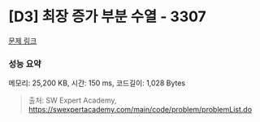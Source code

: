 # [D3] 최장 증가 부분 수열 - 3307 

[문제 링크](https://swexpertacademy.com/main/code/problem/problemDetail.do?contestProbId=AWBOKg-a6l0DFAWr) 

### 성능 요약

메모리: 25,200 KB, 시간: 150 ms, 코드길이: 1,028 Bytes



> 출처: SW Expert Academy, https://swexpertacademy.com/main/code/problem/problemList.do